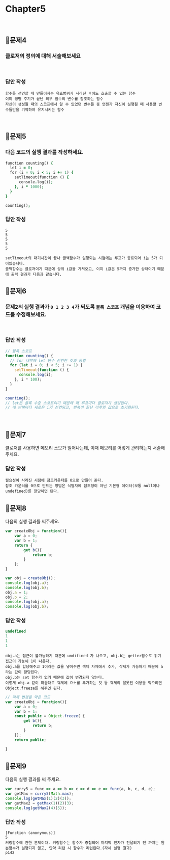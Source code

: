 # Chapter5
<br>

## 📌문제4

### 클로저의 정의에 대해 서술해보세요

<br>

### 답안 작성

```
함수를 선언할 때 만들어지는 유효범위가 사라진 후에도 호출할 수 있는 함수
이미 생명 주기가 끝난 외부 함수의 변수를 참조하는 함수
자신이 생성될 때의 스코프에서 알 수 있었던 변수들 중 언젠가 자신이 실행될 때 사용할 변수들만을 기억하여 유지시키는 함수
```

<br>

## 📌문제5

### 다음 코드의 실행 결과를 작성하세요.

```j
function counting() {
  let i = 0;
  for (i = 0; i < 5; i += 1) {
    setTimeout(function () {
      console.log(i);
    }, i * 1000);
  }
}

counting();
```

### 답안 작성

```
5
5
5
5
5
```

```
setTimeout의 대기시간이 끝나 콜백함수가 실행되는 시점에는 루프가 종료되어 i는 5가 되어있습니다.
콜백함수는 클로저이기 때문에 상위 i값을 가져오고, 이미 i값은 5까지 증가한 상태이기 때문에 출력 결과가 다음과 같습니다.
```

## 📌문제6

### 문제2의 실행 결과가 `0 1 2 3 4`가 되도록 `블록 스코프` 개념을 이용하여 코드를 수정해보세요.

<br>

### 답안 작성

```js
// 블록 스코프
function counting() {
  // for 내부에 let 변수 선언한 것과 동일
  for (let i = 0; i < 5; i += 1) {
    setTimeout(function () {
      console.log(i);
    }, i * 100);
  }
}

counting();
// let은 블록 수준 스코프이기 때문에 매 루프마다 클로저가 생성된다.
// 매 반복마다 새로운 i가 선언되고, 반복이 끝난 이후의 값으로 초기화된다.
```

<br>



## 📌문제7
클로저를 사용하면 메모리 소모가 일어나는데, 이때 메모리를 어떻게 관리하는지 서술해주세요.

### 답안 작성
```
필요성이 사라진 시점에 참조카운터를 0으로 만들어 준다. 
참조 카운터를 0으로 만드는 방법은 식별자에 참조형이 아닌 기본형 데이터(보통 null이나 undefined)를 할당하면 된다. 
```


## 📌문제8
다음의 실행 결과를 써주세요.

```js
var createObj = function(){
    var a = 0;
    var b = 1;
    return {
        get b(){
            return b;
        }
    };
}

var obj = createObj();
console.log(obj.a);
console.log(obj.b);
obj.a = 1;
obj.b = 2;
console.log(obj.a);
console.log(obj.b);
```
### 답안 작성
```javascript
undefined
1
1
1
```

```
obj.a는 접근이 불가능하기 때문에 undifined 가 나오고, obj.b는 getter함수로 읽기 접근이 가능해 1이 나온다.
obj.a를 할당해주고 1이라는 값을 넣어주면 객체 자체에서 추가, 삭제가 가능하기 때문에 a라는 값이 할당된다.
obj.b는 set 함수가 없기 때문에 값이 변경되지 않는다. 
이렇게 obj.a 같이 마음대로 객체에 요소를 추가하는 것 등 객체의 잘못된 이용을 막으려면 Object.freeze를 해주면 된다.
```

```js
// 객체 변경을 막은 코드
var createObj = function(){
    var a = 0;
    var b = 1;
    const public = Object.freeze( {
        get b(){
            return b;
        }
    });
    return public;

}
```


## 📌문제9

다음의 실행 결과를 써 주세요.

```javascript
var curry5 = func => a => b => c => d => e => func(a, b, c, d, e);
var getMax = curry5(Math.max);
console.log(getMax(1)(2)(3));
var getMax2 = getMax(1)(2)(3);
console.log(getMax2(4)(5));
```
### 답안 작성
```
[Function (anonymous)]
5
커링함수에 관한 문제이다. 커링함수는 함수가 중첩되어 마지막 인자가 전달되기 전 까지는 원본함수가 실행되지 않고, 만약 리턴 시 함수가 리턴된다.(자체 실행 결과)
p142
```
